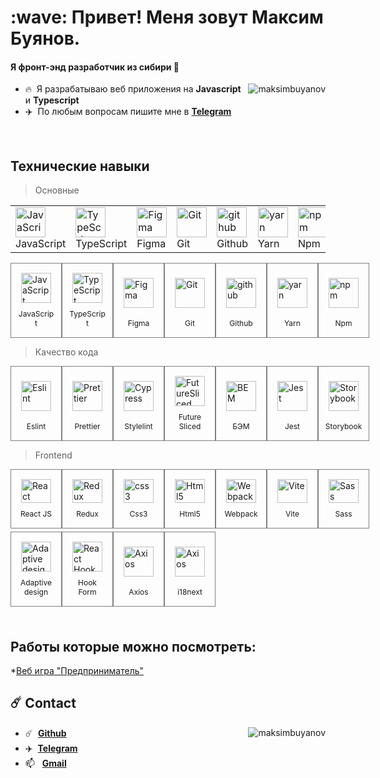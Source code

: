 <style 
    type='text/css'>
        .img {
            width: 100%;
            max-width: 48px;
            height: auto;
            max-height: 48px;
        }
        .img-wrapper {
            display: flex;
            align-items: center;
            justify-content: center;
            flex-grow: 1;
            width: 100%;
        }
        .cell {
            max-width: 60px;
            border: 1px solid grey;
            padding: 15px 10px 15px;
            display: flex;
            flex-direction: column;
            align-items: center;
            gap: 10px;
        }
        .text-description {
            width: 60px;
            text-align: center;
            font-size: 12px;
        }
        .grid {
            display: grid;
            grid-auto-flow: column;
            justify-content: start;
            margin-bottom: 5px;
        }
</style>

<h1 align="left">:wave: Привет! Меня зовут Максим Буянов. </h1>

<h4 align="left">Я фронт-энд разработчик из сибири 🧊</h4>

<a href="#maksimbuyanov-title">
  <img src="https://github-readme-stats.vercel.app/api?username=maksimbuyanov&show_icons=true&theme=react&count_private=true&include_all_commits=true" alt="maksimbuyanov" align="right" />
</a>

- :fire: &nbsp;Я разрабатываю веб приложения на **Javascript** и **Typescript**
- :airplane: &nbsp;По любым вопросам пишите мне в **[Telegram](https://t.me/maksimbuyanov)**

<br>

<h2 align="left" id="maksimbuyanov-stack">Технические навыки</h2>

>  Основные

<table>
<tr>
    <td>
        <a width='48' height='48'  href="#maksimbuyanov-stack">
            <img width='48' height='48'  src="https://upload.wikimedia.org/wikipedia/commons/thumb/9/99/Unofficial_JavaScript_logo_2.svg/1024px-Unofficial_JavaScript_logo_2.svg.png" width="48" height="48" alt="JavaScript" />
        </a>
        <br>
        <span>JavaScript</span>
    </td>
    <td>
        <a width='48' height='48' href="#maksimbuyanov-stack"  >
            <img width='48' height='48' src="https://upload.wikimedia.org/wikipedia/commons/thumb/4/4c/Typescript_logo_2020.svg/1200px-Typescript_logo_2020.svg.png" width="48" height="48" alt="TypeScript" />
        </a>
   <br>
        <span>TypeScript</span>
    </td>
    <td >
        <a width='48' height='48' href="#maksimbuyanov-stack"  >
            <img width='48' height='48' src="https://upload.wikimedia.org/wikipedia/commons/3/33/Figma-logo.svg" alt="Figma" />
        </a>
   <br>
        <span>Figma</span>
    </td>
    <td >
        <a width='48' height='48' href="#maksimbuyanov-stack" >
            <img width='48' height='48' src="https://upload.wikimedia.org/wikipedia/commons/thumb/3/3f/Git_icon.svg/1200px-Git_icon.svg.png" alt="Git" />
        </a>
   <br>
        <span>Git</span>
    </td>
    <td >
        <a width='48' height='48' href="#maksimbuyanov-stack" >
            <img width='48' height='48' src="https://docs.github.com/assets/cb-803/images/site/favicon.svg" alt="github" />
        </a>
   <br>
        <span>Github</span>
    </td>
    <td >
        <a width='48' height='48' href="#maksimbuyanov-stack" >
            <img width='48' height='48' src="https://brandeps.com/icon-download/Y/Yarn-icon-vector-03.svg" alt="yarn" />
        </a>
   <br>
        <span>Yarn</span>
    </td>
    <td >
        <a width='48' height='48' href="#maksimbuyanov-stack" >
            <img width='48' height='48' src="https://brandeps.com/icon-download/N/Npm-icon-vector-05.svg" alt="npm" />
        </a>
   <br>
        <span>Npm</span>
    </td>
</tr>
</table>
<section class='grid'>
    <div class="cell">
        <a class='img-wrapper' href="#maksimbuyanov-stack">
            <img class='img' src="https://upload.wikimedia.org/wikipedia/commons/thumb/9/99/Unofficial_JavaScript_logo_2.svg/1024px-Unofficial_JavaScript_logo_2.svg.png" width="48" height="48" alt="JavaScript" />
        </a>
        <span class='text-description'>JavaScript</span>
    </div>
    <div class="cell">
        <a class='img-wrapper' href="#maksimbuyanov-stack"  >
            <img class='img' src="https://upload.wikimedia.org/wikipedia/commons/thumb/4/4c/Typescript_logo_2020.svg/1200px-Typescript_logo_2020.svg.png" width="48" height="48" alt="TypeScript" />
        </a>
        <span class='text-description'>TypeScript</span>
    </div>
    <div class='cell'>
        <a class='img-wrapper' href="#maksimbuyanov-stack"  >
            <img class='img' src="https://upload.wikimedia.org/wikipedia/commons/3/33/Figma-logo.svg" alt="Figma" />
        </a>
        <span class='text-description'>Figma</span>
    </div>
    <div class='cell'>
        <a class='img-wrapper' href="#maksimbuyanov-stack" >
            <img class='img' src="https://upload.wikimedia.org/wikipedia/commons/thumb/3/3f/Git_icon.svg/1200px-Git_icon.svg.png" alt="Git" />
        </a>
        <span class='text-description'>Git</span>
    </div>
    <div class='cell'>
        <a class='img-wrapper' href="#maksimbuyanov-stack" >
            <img class='img' src="https://docs.github.com/assets/cb-803/images/site/favicon.svg" alt="github" />
        </a>
        <span class='text-description'>Github</span>
    </div>
    <div class='cell'>
        <a class='img-wrapper' href="#maksimbuyanov-stack" >
            <img class='img' src="https://brandeps.com/icon-download/Y/Yarn-icon-vector-03.svg" alt="yarn" />
        </a>
        <span class='text-description'>Yarn</span>
    </div>
    <div class='cell'>
        <a class='img-wrapper' href="#maksimbuyanov-stack" >
            <img class='img' src="https://brandeps.com/icon-download/N/Npm-icon-vector-05.svg" alt="npm" />
        </a>
        <span class='text-description'>Npm</span>
    </div>
</section>

>  Качество кода

<section class='grid'>
    <div class='cell'>
        <a class='img-wrapper' href="#maksimbuyanov-stack">
            <img class='img' src="https://brandeps.com/icon-download/E/Eslint-icon-vector-02.svg" alt="Eslint" />
        </a>
        <span class='text-description'>Eslint</span>
    </div>
    <div class='cell'>
        <a class='img-wrapper' href="#maksimbuyanov-stack">
            <img class='img' src="https://brandeps.com/icon-download/P/Prettier-icon-vector-02.svg" alt="Prettier" />
        </a>
        <span class='text-description'>Prettier</span>
    </div>
    <div class='cell'>
        <a class='img-wrapper' href="#maksimbuyanov-stack" >
            <img class='img' src="https://brandeps.com/logo-download/S/Stylelint-logo-vector-01.svg" alt="Cypress" />
        </a>
        <span class='text-description'>Stylelint</span>
    </div>
    <div class='cell'>
        <a class='img-wrapper' href="#maksimbuyanov-stack" >
            <img class='img' src="https://feature-sliced.design/img/brand/logo-primary.png"  alt="FutureSliced" />
        </a>
        <span class='text-description'>Future Sliced</span>
    </div>
    <div class='cell'>
        <a class='img-wrapper' href="#maksimbuyanov-stack" >
            <img class='img' src="https://cdn.worldvectorlogo.com/logos/bem.svg"  alt="BEM" />
        </a>
        <span class='text-description'>БЭМ</span>
    </div>
    <div class='cell'>
        <a class='img-wrapper' href="#maksimbuyanov-stack" >
            <img class='img' src="https://brandeps.com/icon-download/J/Jest-icon-vector-02.svg"  alt="Jest" />
        </a>
        <span class='text-description'> Jest</span>
    </div>
    <div class='cell'>
        <a class='img-wrapper' href="#maksimbuyanov-stack" >
            <img class='img' src="https://brandeps.com/icon-download/S/Storybook-icon-vector-02.svg" alt="Storybook" />
        </a>
        <span class='text-description'> Storybook</span>
    </div>
</section>

>  Frontend

<section class='grid'>
    <div class='cell'>
        <a class='img-wrapper' href="#maksimbuyanov-stack">
            <img class='img' src="	https://upload.wikimedia.org/wikipedia/commons/thumb/a/a7/React-icon.svg/90px-React-icon.svg.png"  alt="React" />
        </a>
        <span class='text-description'>React JS</span>
    </div>
    <div class='cell'>
        <a class='img-wrapper' href="#maksimbuyanov-stack" >
            <img class='img' src="https://cdn.worldvectorlogo.com/logos/redux.svg" alt="Redux" />
        </a>
        <span class='text-description'> Redux</span>
    </div>
    <div class='cell'>
        <a class='img-wrapper' href="#maksimbuyanov-stack" >
            <img class='img' src="https://upload.wikimedia.org/wikipedia/commons/6/62/CSS3_logo.svg" alt="css3" />
        </a>
        <span class='text-description'> Css3</span>
    </div>
    <div class='cell'>
        <a class='img-wrapper' href="#maksimbuyanov-stack">
            <img class='img' src="https://upload.wikimedia.org/wikipedia/commons/thumb/6/61/HTML5_logo_and_wordmark.svg/80px-HTML5_logo_and_wordmark.svg.png" alt="Html5" />
        </a>
        <span class='text-description'> Html5</span>
    </div>
    <div class='cell'>
        <a class='img-wrapper' href="#maksimbuyanov-stack" >
            <img class='img' src="https://brandeps.com/icon-download/W/Webpack-icon-vector-02.svg" alt="Webpack" />
        </a>
        <span class='text-description'> Webpack</span>
    </div>
    <div class='cell'>
        <a class='img-wrapper' href="#maksimbuyanov-stack" >
            <img class='img' src="https://vitejs.dev/logo.svg" alt="Vite" />
        </a>
        <span class='text-description'> Vite</span>
    </div>
    <div class='cell'>
        <a class='img-wrapper' href="#maksimbuyanov-stack">
            <img class='img' src="https://brandeps.com/icon-download/S/Sass-icon-vector-04.svg" alt="Sass" />
        </a>
        <span class='text-description'> Sass</span>
    </div>
</section>

<section class='grid'>
    <div class='cell'>
        <a class='img-wrapper' href="#maksimbuyanov-stack">
            <img class='img' src="https://cdn.dribbble.com/users/125056/screenshots/1764500/99miles_layout-adaptive_1-4-1.gif" alt="Adaptive design" />
        </a>
        <span class='text-description'> Adaptive design</span>
    </div>
    <div class='cell'>
        <a class='img-wrapper' href="#maksimbuyanov-stack">
            <img class='img' src="https://avatars.githubusercontent.com/u/53986236?s=200&v=4" alt="React Hook Form" />
        </a>
        <span class='text-description'>Hook Form</span>
    </div>
    <div class='cell'>
        <a class='img-wrapper' href="#maksimbuyanov-stack">
            <img class='img' src="https://upload.wikimedia.org/wikipedia/commons/d/d1/Axios_%28computer_library%29_logo.svg" alt="Axios" />
        </a>
        <span class='text-description'>Axios</span>
    </div>
    <div class='cell'>
        <a class='img-wrapper' href="#maksimbuyanov-stack">
            <img class='img' src="https://www.gitbook.com/cdn-cgi/image/width=40,height=40,fit=contain,dpr=1,format=auto/https%3A%2F%2F1143667985-files.gitbook.io%2F~%2Ffiles%2Fv0%2Fb%2Fgitbook-legacy-files%2Fo%2Fspaces%252F-L9iS6Wm2hynS5H9Gj7j%252Favatar.png%3Fgeneration%3D1523462254548780%26alt%3Dmedia" alt="Axios" />
        </a>
        <span class='text-description'>i18next</span>
    </div>

</section>

[//]: # (## :package: Packages)

[//]: # (- [name]&#40;link&#41;)

<br>

<h2 align="left" id="maksimbuyanov-stack">Работы которые можно посмотреть:</h2>

*[Веб игра "Предприниматель"](https://maksimbuyanov.github.io/pet/)

## :comet: Contact
<a href="#maksimbuyanov-title">
  <img align="right" src="https://github-readme-stats.vercel.app/api/top-langs?username=maksimbuyanov&show_icons=true&locale=en&layout=compact&theme=react" alt="maksimbuyanov" />
</a>

- :comet: &nbsp;**[Github](https://github.com/maksimbuyanov)**
- :airplane: &nbsp;**[Telegram](https://t.me/maksimbuyanov)**
- :mailbox: &nbsp; <a href="mailto:maksim.buyanov@gmail.com">**Gmail**</a>
<br>
